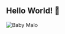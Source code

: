 ## Hello World! 👋

<imagem>
 <source media="(prefere-esquema-de-cores: escuro)" srcset="[https://preview.redd.it/begabtz212p41.jpg?auto=webp&s=011533922762f7686d37a1412ec6df0362143a36](https://pbs.twimg.com/amplify_video_thumb/1892832534863441920/img/1UhRyl_yCq2CXhTX.jpg:large)">
 <source media="(prefere-esquema-de-cores: light)" srcset="[https://preview.redd.it/begabtz212p41.jpg?auto=webp&s=011533922762f7686d37a1412ec6df0362143a36](https://pbs.twimg.com/amplify_video_thumb/1892832534863441920/img/1UhRyl_yCq2CXhTX.jpg:large)">
 <img alt="Baby Malo" src="[https://preview.redd.it/begabtz212p41.jpg?auto=webp&s=011533922762f7686d37a1412ec6df0362143a36](https://pbs.twimg.com/amplify_video_thumb/1892832534863441920/img/1UhRyl_yCq2CXhTX.jpg:large)">
</imagem>
<!--
**gabrielDeSouzaMaciel/gabrielDeSouzaMaciel** is a ✨ _special_ ✨ repository because its `README.md` (this file) appears on your GitHub profile.

Here are some ideas to get you started:

- 🔭 I’m currently working on ...
- 🌱 I’m currently learning ...
- 👯 I’m looking to collaborate on ...
- 🤔 I’m looking for help with ...
- 💬 Ask me about ...
- 📫 How to reach me: ...
- 😄 Pronouns: ...
- ⚡ Fun fact: ...
-->
